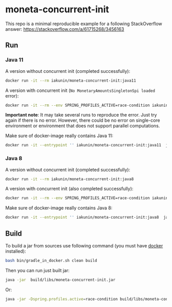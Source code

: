 # moneta-concurrent-init

This repo is a minimal reproducible example for a following StackOverflow answer: https://stackoverflow.com/a/61715268/3456163

## Run

### Java 11
A version without concurrent init (completed successfully):
```bash
docker run -it --rm iakunin/moneta-concurrent-init:java11
```

A version with concurrent init (`No MonetaryAmountsSingletonSpi loaded` error):
```bash
docker run -it --rm --env SPRING_PROFILES_ACTIVE=race-condition iakunin/moneta-concurrent-init:java11
```

__Important note__: It may take several runs to reproduce the error. Just try again if there is no error.
However, there could be no error on single-core environment or environment that does not support parallel computations.

Make sure of docker-image really contains Java 11:
```bash
docker run -it --entrypoint '' iakunin/moneta-concurrent-init:java11  java -version
```

### Java 8
A version without concurrent init (completed successfully):
```bash
docker run -it --rm iakunin/moneta-concurrent-init:java8
```

A version with concurrent init (also completed successfully):
```bash
docker run -it --rm --env SPRING_PROFILES_ACTIVE=race-condition iakunin/moneta-concurrent-init:java8
```

Make sure of docker-image really contains Java 8:
```bash
docker run -it --entrypoint '' iakunin/moneta-concurrent-init:java8  java -version
```

## Build

To build a jar from sources use following command (you must have [docker](https://docs.docker.com/get-docker/) installed):
```bash
bash bin/gradle_in_docker.sh clean build
```

Then you can run just built jar:
```bash
java -jar  build/libs/moneta-concurrent-init.jar
``` 

Or:
```bash
java -jar -Dspring.profiles.active=race-condition build/libs/moneta-concurrent-init.jar
``` 
